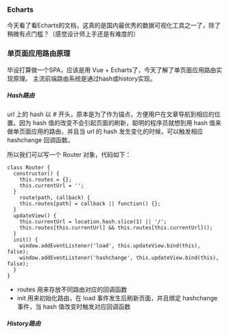 ### Echarts

今天看了看Echarts的文档，这真的是国内最优秀的数据可视化工具之一了，除了稍微有点门槛？（感觉设计师上手还是有难度的）


### 单页面应用路由原理

毕设打算做一个SPA，应该是用 Vue + Echarts了，今天了解了单页面应用路由实现原理。
主流前端路由系统是通过hash或history实现。

##### Hash路由

url 上的 hash 以 # 开头，原本是为了作为锚点，方便用户在文章导航到相应的位置。因为 hash 值的改变不会引起页面的刷新，聪明的程序员就想到用 hash 值来做单页面应用的路由，并且当 url 的 hash 发生变化的时候，可以触发相应 hashchange 回调函数。

所以我们可以写一个 Router 对象，代码如下：

    class Router {
      constructor() {
        this.routes = {};
        this.currentUrl = '';
      }
        route(path, callback) {
        this.routes[path] = callback || function() {};
      }
      updateView() {
        this.currentUrl = location.hash.slice(1) || '/';
        this.routes[this.currentUrl] && this.routes[this.currentUrl]();
      }
      init() {
        window.addEventListener('load', this.updateView.bind(this), false);
        window.addEventListener('hashchange', this.updateView.bind(this), false);
      }
    }
    
* routes 用来存放不同路由对应的回调函数
* init 用来初始化路由，在 load 事件发生后刷新页面，并且绑定 hashchange 事件，当 hash 值改变时触发对应回调函数


##### History路由

